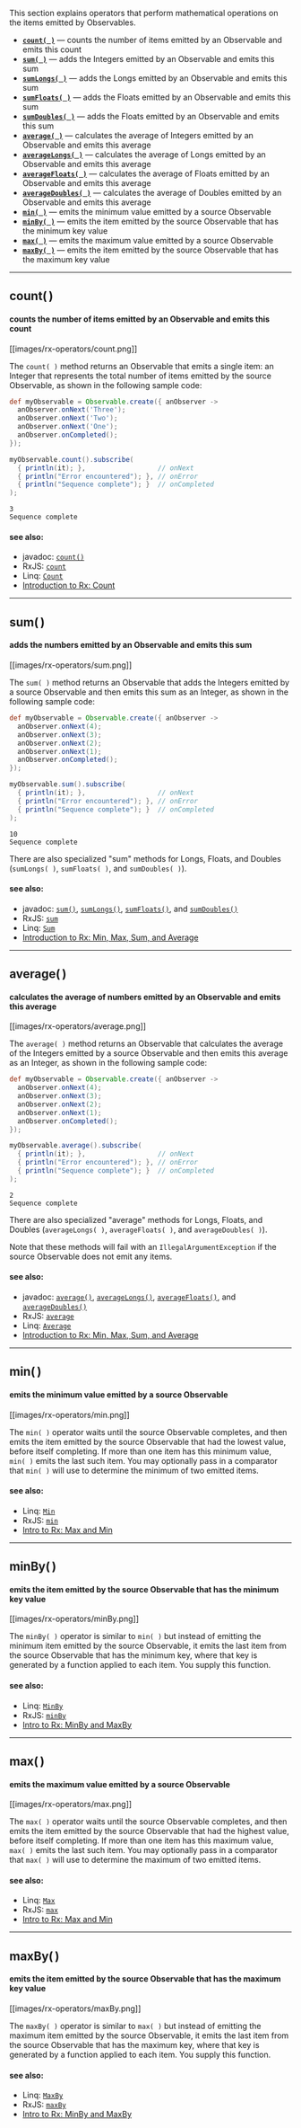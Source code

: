 This section explains operators that perform mathematical operations on the items emitted by Observables.

* [**`count( )`**](Mathematical-Operators#count) — counts the number of items emitted by an Observable and emits this count
* [**`sum( )`**](Mathematical-Operators#sum) — adds the Integers emitted by an Observable and emits this sum
* [**`sumLongs( )`**](Mathematical-Operators#sum) — adds the Longs emitted by an Observable and emits this sum
* [**`sumFloats( )`**](Mathematical-Operators#sum) — adds the Floats emitted by an Observable and emits this sum
* [**`sumDoubles( )`**](Mathematical-Operators#sum) — adds the Floats emitted by an Observable and emits this sum
* [**`average( )`**](Mathematical-Operators#average) — calculates the average of Integers emitted by an Observable and emits this average
* [**`averageLongs( )`**](Mathematical-Operators#average) — calculates the average of Longs emitted by an Observable and emits this average
* [**`averageFloats( )`**](Mathematical-Operators#average) — calculates the average of Floats emitted by an Observable and emits this average
* [**`averageDoubles( )`**](Mathematical-Operators#average) — calculates the average of Doubles emitted by an Observable and emits this average
* [**`min( )`**](Mathematical-Operators#min) — emits the minimum value emitted by a source Observable
* [**`minBy( )`**](Mathematical-Operators#minby) — emits the item emitted by the source Observable that has the minimum key value
* [**`max( )`**](Mathematical-Operators#max) — emits the maximum value emitted by a source Observable
* [**`maxBy( )`**](Mathematical-Operators#maxby) — emits the item emitted by the source Observable that has the maximum key value

***

## count( )
#### counts the number of items emitted by an Observable and emits this count
[[images/rx-operators/count.png]]

The `count( )` method returns an Observable that emits a single item: an Integer that represents the total number of items emitted by the source Observable, as shown in the following sample code:
```groovy
def myObservable = Observable.create({ anObserver ->
  anObserver.onNext('Three');
  anObserver.onNext('Two');
  anObserver.onNext('One');
  anObserver.onCompleted();
});

myObservable.count().subscribe(
  { println(it); },                  // onNext
  { println("Error encountered"); }, // onError
  { println("Sequence complete"); }  // onCompleted
);
```
```
3
Sequence complete
```

#### see also:
* javadoc: <a href="http://netflix.github.io/RxJava/javadoc/rx/Observable.html#count()">`count()`</a>
* RxJS: <a href="https://github.com/Reactive-Extensions/RxJS/blob/master/doc/api/core/observable.md#rxobservableprototypecountpredicate">`count`</a>
* Linq: <a href="http://msdn.microsoft.com/en-us/library/hh229470.aspx">`Count`</a>
* <a href="http://www.introtorx.com/Content/v1.0.10621.0/07_Aggregation.html#Count">Introduction to Rx: Count</a>

***

## sum( )
#### adds the numbers emitted by an Observable and emits this sum
[[images/rx-operators/sum.png]]

The `sum( )` method returns an Observable that adds the Integers emitted by a source Observable and then emits this sum as an Integer, as shown in the following sample code:
```groovy
def myObservable = Observable.create({ anObserver ->
  anObserver.onNext(4);
  anObserver.onNext(3);
  anObserver.onNext(2);
  anObserver.onNext(1);
  anObserver.onCompleted();
});

myObservable.sum().subscribe(
  { println(it); },                  // onNext
  { println("Error encountered"); }, // onError
  { println("Sequence complete"); }  // onCompleted
);
```
```
10
Sequence complete
```
There are also specialized "sum" methods for Longs, Floats, and Doubles (`sumLongs( )`, `sumFloats( )`, and `sumDoubles( )`).

#### see also:
* javadoc: <a href="http://netflix.github.io/RxJava/javadoc/rx/Observable.html#sum(rx.Observable)">`sum()`</a>, <a href="http://netflix.github.io/RxJava/javadoc/rx/Observable.html#sumLongs(rx.Observable)">`sumLongs()`</a>, <a href="http://netflix.github.io/RxJava/javadoc/rx/Observable.html#sumFloats(rx.Observable)">`sumFloats()`</a>, and <a href="http://netflix.github.io/RxJava/javadoc/rx/Observable.html#sumDoubles(rx.Observable)">`sumDoubles()`</a>
* RxJS: <a href="https://github.com/Reactive-Extensions/RxJS/blob/master/doc/api/core/observable.md#rxobservableprototypesumkeyselector-thisarg">`sum`</a>
* Linq: <a href="http://msdn.microsoft.com/en-us/library/system.reactive.linq.observable.sum.aspx">`Sum`</a>
* <a href="http://www.introtorx.com/Content/v1.0.10621.0/07_Aggregation.html#MaxAndMin">Introduction to Rx: Min, Max, Sum, and Average</a>

***

## average( )
#### calculates the average of numbers emitted by an Observable and emits this average
[[images/rx-operators/average.png]]

The `average( )` method returns an Observable that calculates the average of the Integers emitted by a source Observable and then emits this average as an Integer, as shown in the following sample code:
```groovy
def myObservable = Observable.create({ anObserver ->
  anObserver.onNext(4);
  anObserver.onNext(3);
  anObserver.onNext(2);
  anObserver.onNext(1);
  anObserver.onCompleted();
});

myObservable.average().subscribe(
  { println(it); },                  // onNext
  { println("Error encountered"); }, // onError
  { println("Sequence complete"); }  // onCompleted
);
```
```
2
Sequence complete
```
There are also specialized "average" methods for Longs, Floats, and Doubles (`averageLongs( )`, `averageFloats( )`, and `averageDoubles( )`).

Note that these methods will fail with an `IllegalArgumentException` if the source Observable does not emit any items.

#### see also:
* javadoc: <a href="http://netflix.github.io/RxJava/javadoc/rx/Observable.html#average(rx.Observable)">`average()`</a>, <a href="http://netflix.github.io/RxJava/javadoc/rx/Observable.html#averageLongs(rx.Observable)">`averageLongs()`</a>, <a href="http://netflix.github.io/RxJava/javadoc/rx/Observable.html#averageFloats(rx.Observable)">`averageFloats()`</a>, and <a href="http://netflix.github.io/RxJava/javadoc/rx/Observable.html#averageDoubles(rx.Observable)">`averageDoubles()`</a>
* RxJS: <a href="https://github.com/Reactive-Extensions/RxJS/blob/master/doc/api/core/observable.md#rxobservableprototypeaverageselector">`average`</a>
* Linq: <a href="http://msdn.microsoft.com/en-us/library/system.reactive.linq.observable.average.aspx">`Average`</a>
* <a href="http://www.introtorx.com/Content/v1.0.10621.0/07_Aggregation.html#MaxAndMin">Introduction to Rx: Min, Max, Sum, and Average</a>

***

## min( )
#### emits the minimum value emitted by a source Observable
[[images/rx-operators/min.png]]

The `min( )` operator waits until the source Observable completes, and then emits the item emitted by the source Observable that had the lowest value, before itself completing.  If more than one item has this minimum value, `min( )` emits the last such item. You may optionally pass in a comparator that `min( )` will use to determine the minimum of two emitted items.

#### see also: 
* Linq: <a href="http://msdn.microsoft.com/en-us/library/system.reactive.linq.observable.min.aspx">`Min`</a>
* RxJS: <a href="https://github.com/Reactive-Extensions/RxJS/blob/master/doc/api/core/observable.md#rxobservableprototypemincomparer">`min`</a>
* <a href="http://www.introtorx.com/Content/v1.0.10621.0/07_Aggregation.html#MaxAndMin">Intro to Rx: Max and Min</a>

***

##  minBy( )
#### emits the item emitted by the source Observable that has the minimum key value
[[images/rx-operators/minBy.png]]

The `minBy( )` operator is similar to `min( )` but instead of emitting the minimum item emitted by the source Observable, it emits the last item from the source Observable that has the minimum key, where that key is generated by a function applied to each item. You supply this function.

#### see also: 
* Linq: <a href="http://msdn.microsoft.com/en-us/library/system.reactive.linq.observable.minby.aspx">`MinBy`</a>
* RxJS: <a href="https://github.com/Reactive-Extensions/RxJS/blob/master/doc/api/core/observable.md#rxobservableprototypeminbykeyselector-comparer">`minBy`</a>
* <a href="http://www.introtorx.com/Content/v1.0.10621.0/07_Aggregation.html#MinByMaxBy">Intro to Rx: MinBy and MaxBy</a>

***

## max( )
#### emits the maximum value emitted by a source Observable
[[images/rx-operators/max.png]]

The `max( )` operator waits until the source Observable completes, and then emits the item emitted by the source Observable that had the highest value, before itself completing. If more than one item has this maximum value, `max( )` emits the last such item. You may optionally pass in a comparator that `max( )` will use to determine the maximum of two emitted items.

#### see also: 
* Linq: <a href="http://msdn.microsoft.com/en-us/library/system.reactive.linq.observable.max.aspx">`Max`</a>
* RxJS: <a href="https://github.com/Reactive-Extensions/RxJS/blob/master/doc/api/core/observable.md#rxobservableprototypemaxcomparer">`max`</a>
* <a href="http://www.introtorx.com/Content/v1.0.10621.0/07_Aggregation.html#MaxAndMin">Intro to Rx: Max and Min</a>

***

## maxBy( )
#### emits the item emitted by the source Observable that has the maximum key value
[[images/rx-operators/maxBy.png]]

The `maxBy( )` operator is similar to `max( )` but instead of emitting the maximum item emitted by the source Observable, it emits the last item from the source Observable that has the maximum key, where that key is generated by a function applied to each item. You supply this function.

#### see also:
* Linq: <a href="http://msdn.microsoft.com/en-us/library/system.reactive.linq.observable.maxby.aspx">`MaxBy`</a>
* RxJS: <a href="https://github.com/Reactive-Extensions/RxJS/blob/master/doc/api/core/observable.md#rxobservableprototypemaxbykeyselector-comparer">`maxBy`</a>
* <a href="http://www.introtorx.com/Content/v1.0.10621.0/07_Aggregation.html#MinByMaxBy">Intro to Rx: MinBy and MaxBy</a>
